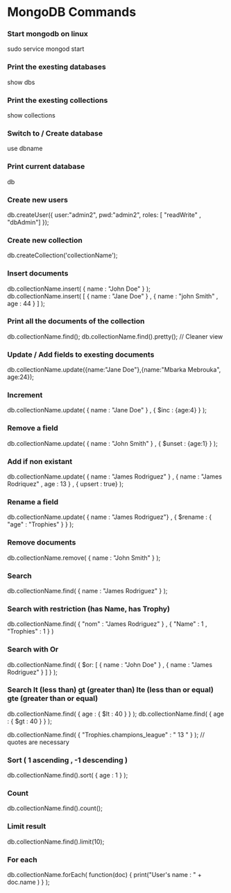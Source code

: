 # MongoDB Commands 

### Start mongodb on linux
sudo service mongod start

### Print the exesting databases
show dbs

### Print the exesting collections
show collections

### Switch to / Create database
use dbname

### Print current database
db

### Create new users
db.createUser({
  user:"admin2",
  pwd:"admin2",
  roles: [ "readWrite" , "dbAdmin"]
});

### Create new collection
db.createCollection('collectionName');

### Insert documents 
db.collectionName.insert( { name : "John Doe" } );
db.collectionName.insert( [ { name : "Jane Doe" } , { name : "john Smith" , age : 44 } ] ); 

### Print all the documents of the collection 
db.collectionName.find(); 
db.collectionName.find().pretty(); // Cleaner view

### Update / Add fields to exesting documents
db.collectionName.update({name:"Jane Doe"},{name:"Mbarka Mebrouka", age:24});

### Increment
db.collectionName.update( { name : "Jane Doe" } , { $inc : {age:4} } );

### Remove a field 
db.collectionName.update( { name : "John Smith" } , { $unset : {age:1} } );

### Add if non existant
db.collectionName.update( { name : "James Rodriguez" } , { name : "James Rodriquez" , age : 13 } , { upsert : true} );

### Rename a field
db.collectionName.update( { name : "James Rodriguez"}  , { $rename : { "age" : "Trophies" } } );

### Remove documents
db.collectionName.remove( { name : "John Smith" } );

### Search 
db.collectionName.find( { name : "James Rodriguez" } );

### Search with restriction (has Name, has Trophy)

db.collectionName.find( { "nom" : "James Rodriguez" } , { "Name" : 1 , "Trophies" : 1 } )

### Search with Or
db.collectionName.find( { $or: [ { name : "John Doe" } , { name : "James Rodriguez" } ] } );

### Search lt (less than) gt (greater than) lte (less than or equal) gte (greater than or equal)
db.collectionName.find( { age : { $lt : 40 } } );
db.collectionName.find( { age : { $gt : 40 } } );

db.collectionName.find( { "Trophies.champions_league" : " 13 " } ); // quotes are necessary

### Sort ( 1 ascending , -1 descending )
db.collectionName.find().sort( { age : 1 } );

### Count 
db.collectionName.find().count();

### Limit result
db.collectionName.find().limit(10);

### For each
db.collectionName.forEach( function(doc) { print("User's name : " + doc.name ) } );
